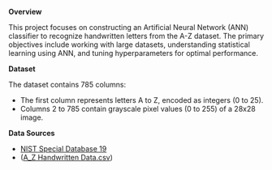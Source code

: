 **Overview**

This project focuses on constructing an Artificial Neural Network (ANN) classifier to recognize handwritten letters from the A-Z dataset. The primary objectives include working with large datasets, understanding statistical learning using ANN, and tuning hyperparameters for optimal performance.

**Dataset**

The dataset contains 785 columns:

- The first column represents letters A to Z, encoded as integers (0 to 25).
- Columns 2 to 785 contain grayscale pixel values (0 to 255) of a 28x28 image.

**Data Sources**

- [NIST Special Database 19](https://www.nist.gov/srd/nist-special-database-19)
- ([A_Z Handwritten Data.csv](https://www.kaggle.com/datasets/sachinpatel21/az-handwritten-alphabets-in-csv-format))
 
